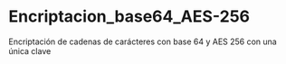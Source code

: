 # Encriptacion_base64_AES-256
Encriptación de cadenas de carácteres con base 64 y AES 256 con una única clave
